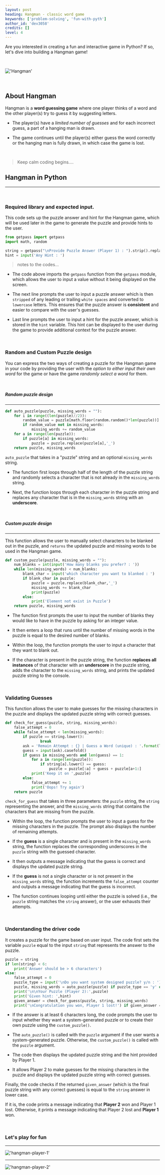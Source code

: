 ```yaml
---
layout: post
heading: Hangman - classic word game
keywords: ['problem-solving', 'fun-with-pyth']
author_id: 'dev3058'
credits: []
level: 4
---
```


Are you interested in creating a fun and interactive game in Python? If so, let's dive into building a Hangman game!

<br/>

!['Hangman'](https://www.rd.com/wp-content/uploads/2017/08/Here-Is-The-Hardest-Word-To-Guess-in-Hangman-According-To-Science-ft.jpg)

<br />

## About Hangman
Hangman is a __word guessing game__ where one player thinks of a word and the other player(s) try to guess it by suggesting letters. 

- The player(s) have a _limited number of guesses_ and for each incorrect guess, a part of a hanging man is drawn. 

- The game continues until the player(s) either guess the word correctly or the hanging man is fully drawn, in which case the game is lost.

<br/>

> Keep calm coding begins....

## Hangman in Python

<hr>
<br/>

### Required library and expected input.

This code sets up the puzzle answer and hint for the Hangman game, which will be used later in the game to generate the puzzle and provide hints to the user.

```python
from getpass import getpass
import math, random

string = getpass("\nProvide Puzzle Answer (Player 1) : ").strip().replace(" ", "").casefold()
hint = input('Any Hint : ')
```

>notes to the codes...

- The code above imports the `getpass` function from the `getpass` module, which allows the user to input a value without it being displayed on the screen.

- The next line prompts the user to input a puzzle answer which is then `stripped` of any leading or trailing `white spaces` and converted to `lowercase` letters. This ensures that the puzzle answer is __consistent__ and easier to compare with the user's guesses.

- Last line prompts the user to input a hint for the puzzle answer, which is stored in the `hint` variable. This hint can be displayed to the user during the game to provide additional context for the puzzle answer.

<br />

### Random and Custom Puzzle design

You can express the two ways of creating a puzzle for the Hangman game in your code by providing the user with the _option to either input their own word_ for the game or have the game _randomly select a word_ for them.

<br/>

##### Random puzzle design

<hr>

```python
def auto_puzzle(puzzle, missing_words = ""):
    for i in range((len(puzzle)//2)):
        random_value = puzzle[math.floor(random.random()*len(puzzle))]
        if random_value not in missing_words:
            missing_words += random_value
    for a in range(len(puzzle)):
        if puzzle[a] in missing_words:
            puzzle = puzzle.replace(puzzle[a],'_')
    return puzzle, missing_words
```

`auto_puzzle` that takes in a "puzzle" string and an optional `missing_words` string.

- The function first loops through half of the length of the puzzle string and randomly selects a character that is not already in the `missing_words` string.

- Next, the function loops through each character in the puzzle string and replaces any character that is in the `missing_words` string with an __underscore__.

<br/>

##### Custom puzzle design
<hr>

This function allows the user to manually select characters to be blanked out in the puzzle, and `returns` the updated puzzle and missing words to be used in the Hangman game.

```python
def custom_puzzle(puzzle, missing_words = ""):
    num_blanks = int(input('How many blanks you prefer? : '))
    while len(missing_words) < num_blanks:
        blank_char = input('which character you want to blanked : ')
        if blank_char in puzzle:
            puzzle = puzzle.replace(blank_char,'_')
            missing_words += blank_char
            print(puzzle)
        else:
            print('Element not exist in Puzzle')
    return puzzle, missing_words
```

- The function first prompts the user to input the number of blanks they would like to have in the puzzle by asking for an integer value. 

- It then enters a loop that runs until the number of missing words in the puzzle is equal to the desired number of blanks.

- Within the loop, the function prompts the user to input a character that they want to blank out. 

- If the character is present in the puzzle string, the function __replaces all instances__ of that character with an __underscore__ in the puzzle string, adds the character to the `missing_words` string, and prints the updated puzzle string to the console.

<br/>

### Validating Guesses

This function allows the user to make guesses for the missing characters in the puzzle and displays the updated puzzle string with correct guesses.

```python
def check_for_guess(puzzle, string, missing_words):
    false_attempt = 0
    while false_attempt < len(missing_words):
        if puzzle == string.lower():
                break
        ask = 'Remain Attempt : {} | Guess a Word (unique) : '.format(len(missing_words)-(false_attempt))
        guess = input(ask).casefold()
        if guess in missing_words and len(guess) == 1:
            for a in range(len(puzzle)):
                if string[a].lower() == guess:
                    puzzle = puzzle[:a] + guess + puzzle[a+1:]
            print('Keep it on ',puzzle)
        else:
            false_attempt += 1
            print('Oops! Try again')
    return puzzle
```

`check_for_guess` that takes in three parameters: the `puzzle` string, the `string` representing the answer, and the `missing_words` string that contains the characters that are missing from the puzzle.

- Within the loop, the function prompts the user to input a guess for the missing characters in the puzzle. The prompt also displays the number of remaining attempts.

- If the __guess__ is a single character and is present in the `missing_words` string, the function replaces the corresponding underscores in the `puzzle` string with the guessed character.

- It then outputs a message indicating that the guess is correct and displays the updated puzzle string.

- If the __guess__ is not a single character or is not present in the `missing_words` string, the function increments the `false_attempt` counter and outputs a message indicating that the guess is incorrect.

- The function continues looping until either the puzzle is solved (i.e., the `puzzle` string matches the `string` answer), or the user exhausts their attempts.

<br/>

### Understanding the driver code

It creates a puzzle for the game based on user input. The code first sets the variable `puzzle` equal to the input `string` that represents the answer to the puzzle.

```python
puzzle = string
if len(string) < 6:
    print('Answer should be > 6 characters')
else:
    false_attempt = 0
    puzzle_type = input('\nDo you want system designed puzzle? y/n : ')
    puzzle, missing_words = auto_puzzle(puzzle) if puzzle_type == 'y' or puzzle_type == 'Y' else custom_puzzle(puzzle)
    print('\n\nYour Puzzle (Player 2):',puzzle)
    print('Given hint: ',hint)
    given_answer = check_for_guess(puzzle, string, missing_words)
    print('\nCongratulation you won, Player 1 lost!') if given_answer == string.lower() else print('\nYou lost, Player 1 Won')
```

- If the answer is at least 6 characters long, the code prompts the user to input whether they want a system-generated puzzle or to create their own puzzle using the `custom_puzzle()`.

- The `auto_puzzle()` is called with the `puzzle` argument if the user wants a system-generated puzzle. Otherwise, the `custom_puzzle()`  is called with the `puzzle` argument.

- The code then displays the updated puzzle string and the hint provided by Player 1. 

- It allows Player 2 to make guesses for the missing characters in the puzzle and displays the updated puzzle string with correct guesses.


Finally, the code checks if the returned `given_answer` (which is the final puzzle string with any correct guesses) is equal to the `string` answer in lower case. 

If it is, the code prints a message indicating that __Player 2__ won and Player 1 lost. Otherwise, it prints a message indicating that Player 2 lost and __Player 1__ won.

<br/>

### Let's play for fun

<hr/>

!['hangman-player-1'](../../../image/hangman-player-1.png)

<hr/>

!['hangman-player-2'](../../../image/hangman-player-2.png)



